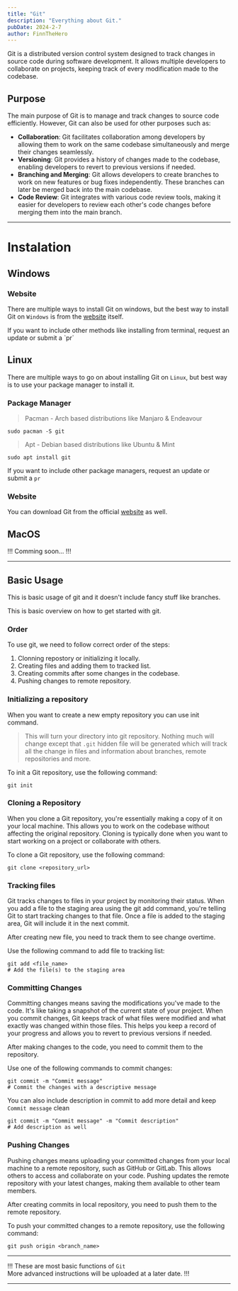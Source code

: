 ```yaml
---
title: "Git"
description: "Everything about Git."
pubDate: 2024-2-7
author: FinnTheHero
---
```



Git is a distributed version control system designed to track changes in source code during software development. It allows multiple developers to collaborate on projects, keeping track of every modification made to the codebase.

## Purpose
The main purpose of Git is to manage and track changes to source code efficiently. However, Git can also be used for other purposes such as:

- **Collaboration**: Git facilitates collaboration among developers by allowing them to work on the same codebase simultaneously and merge their changes seamlessly.
- **Versioning**: Git provides a history of changes made to the codebase, enabling developers to revert to previous versions if needed.
- **Branching and Merging**: Git allows developers to create branches to work on new features or bug fixes independently. These branches can later be merged back into the main codebase.
- **Code Review**: Git integrates with various code review tools, making it easier for developers to review each other's code changes before merging them into the main branch.

---

# Instalation

## Windows

### Website
There are multiple ways to install Git on windows, but the best way to install Git on `Windows` is from the [website](https://git-scm.com/) itself. 

<p class="custom-subtitle">If you want to include other methods like installing from terminal, request an update or submit a `pr`</p>

## Linux

There are multiple ways to go on about installing Git on `Linux`, but best way is to use your package manager to install it.

### Package Manager
> Pacman - Arch based distributions like Manjaro & Endeavour
```shell
sudo pacman -S git
```

> Apt - Debian based distributions like Ubuntu & Mint
```shell
sudo apt install git
```

If you want to include other package managers, request an update or submit a `pr`

### Website

You can download Git from the official [website](https://git-scm.com/) as well.


## MacOS 
!!!
Comming soon...
!!!

---

## Basic Usage

This is basic usage of git and it doesn't include fancy stuff like branches.

This is basic overview on how to get started with git.

### Order

To use git, we need to follow correct order of the steps:

1. Clonning repostory or initializing it locally.
2. Creating files and adding them to tracked list.
3. Creating commits after some changes in the codebase.
4. Pushing changes to remote repository.

### Initializing a repository

When you want to create a new empty repository you can use init command.

> This will turn your directory into git repository. Nothing much will change except that `.git` hidden file will be generated which will track all the change in files and information about branches, remote repositories and more.

To init a Git repository, use the following command:
```shell
git init
```

### Cloning a Repository

When you clone a Git repository, you're essentially making a copy of it on your local machine. This allows you to work on the codebase without affecting the original repository. Cloning is typically done when you want to start working on a project or collaborate with others.

To clone a Git repository, use the following command:
```shell
git clone <repository_url>
```

### Tracking files

Git tracks changes to files in your project by monitoring their status. When you add a file to the staging area using the git add command, you're telling Git to start tracking changes to that file. Once a file is added to the staging area, Git will include it in the next commit.

After creating new file, you need to track them to see change overtime.

Use the following command to add file to tracking list:

```shell
git add <file_name>
# Add the file(s) to the staging area
```

### Committing Changes

Committing changes means saving the modifications you've made to the code. It's like taking a snapshot of the current state of your project. When you commit changes, Git keeps track of what files were modified and what exactly was changed within those files. This helps you keep a record of your progress and allows you to revert to previous versions if needed.

After making changes to the code, you need to commit them to the repository.

Use one of the following commands to commit changes:

```shell
git commit -m "Commit message"
# Commit the changes with a descriptive message
```
You can also include description in commit to add more detail and keep `Commit message` clean
```shell
git commit -m "Commit message" -m "Commit description"
# Add description as well
```

### Pushing Changes

Pushing changes means uploading your committed changes from your local machine to a remote repository, such as GitHub or GitLab. This allows others to access and collaborate on your code. Pushing updates the remote repository with your latest changes, making them available to other team members.

After creating commits in local repository, you need to push them to the remote repository.

To push your committed changes to a remote repository, use the following command:

```shell
git push origin <branch_name>
```

---

!!!
These are most basic functions of `Git`<br />
More advanced instructions will be uploaded at a later date.
!!!

---